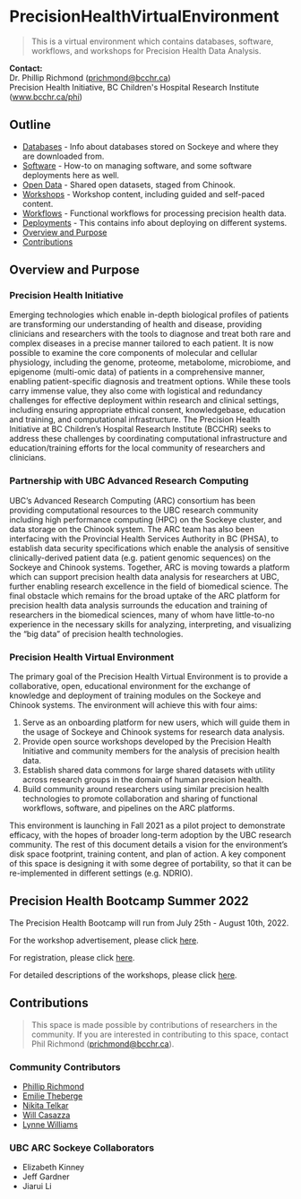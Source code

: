# PrecisionHealthVirtualEnvironment

> This is a virtual environment which contains databases, software, workflows, and workshops for Precision Health Data Analysis.

**Contact:**  
Dr. Phillip Richmond (prichmond@bcchr.ca)   
Precision Health Initiative, BC Children's Hospital Research Institute (www.bcchr.ca/phi)


## Outline
- [Databases](https://github.com/Phillip-a-richmond/PrecisionHealthVirtualEnvironment/tree/main/Databases) - Info about databases stored on Sockeye and where they are downloaded from.
- [Software](https://github.com/Phillip-a-richmond/PrecisionHealthVirtualEnvironment/tree/main/Software) - How-to on managing software, and some software deployments here as well.
- [Open Data](https://github.com/Phillip-a-richmond/PrecisionHealthVirtualEnvironment/tree/main/OpenData) - Shared open datasets, staged from Chinook.
- [Workshops](https://github.com/Phillip-a-richmond/PrecisionHealthVirtualEnvironment/tree/main/Workshops) - Workshop content, including guided and self-paced content.
- [Workflows](https://github.com/Phillip-a-richmond/PrecisionHealthVirtualEnvironment/tree/main/Workflows) - Functional workflows for processing precision health data. 
- [Deployments](https://github.com/Phillip-a-richmond/PrecisionHealthVirtualEnvironment/tree/main/Deployments) - This contains info about deploying on different systems.
- [Overview and Purpose](##Overview_and_Purpose)
- [Contributions](##Contributions)

## Overview and Purpose
### Precision Health Initiative
Emerging technologies which enable in-depth biological profiles of patients are transforming our understanding of health and disease, providing clinicians and researchers with the tools to diagnose and treat both rare and complex diseases in a precise manner tailored to each patient. It is now possible to examine the core components of molecular and cellular physiology, including the genome, proteome, metabolome, microbiome, and epigenome (multi-omic data) of patients in a comprehensive manner, enabling patient-specific diagnosis and treatment options. While these tools carry immense value, they also come with logistical and redundancy challenges for effective deployment within research and clinical settings, including ensuring appropriate ethical consent, knowledgebase, education and training, and computational infrastructure. The Precision Health Initiative at BC Children’s Hospital Research Institute (BCCHR) seeks to address these challenges by coordinating computational infrastructure and education/training efforts for the local community of researchers and clinicians. 

### Partnership with UBC Advanced Research Computing
UBC’s Advanced Research Computing (ARC) consortium has been providing computational resources to the UBC research community including high performance computing (HPC) on the Sockeye cluster, and data storage on the Chinook system. The ARC team has also been interfacing with the Provincial Health Services Authority in BC (PHSA), to establish data security specifications which enable the analysis of sensitive clinically-derived patient data (e.g. patient genomic sequences) on the Sockeye and Chinook systems. Together, ARC is moving towards a platform which can support precision health data analysis for researchers at UBC, further enabling research excellence in the field of biomedical science. The final obstacle which remains for the broad uptake of the ARC platform for precision health data analysis surrounds the education and training of researchers in the biomedical sciences, many of whom have little-to-no experience in the necessary skills for analyzing, interpreting, and visualizing the “big data” of precision health technologies. 

### Precision Health Virtual Environment
The primary goal of the Precision Health Virtual Environment is to provide a collaborative, open, educational environment for the exchange of knowledge and deployment of training modules on the Sockeye and Chinook systems. The environment will achieve this with four aims:
1. Serve as an onboarding platform for new users, which will guide them in the usage of Sockeye and Chinook systems for research data analysis.
2. Provide open source workshops developed by the Precision Health Initiative and community members for the analysis of precision health data.
3. Establish shared data commons for large shared datasets with utility across research groups in the domain of human precision health.
4. Build community around researchers using similar precision health technologies to promote collaboration and sharing of functional workflows, software, and pipelines on the ARC platforms.    

This environment is launching in Fall 2021 as a pilot project to demonstrate efficacy, with the hopes of broader long-term adoption by the UBC research community. The rest of this document details a vision for the environment’s disk space footprint, training content, and plan of action. A key component of this space is designing it with some degree of portability, so that it can be re-implemented in different settings (e.g. NDRIO).

## Precision Health Bootcamp Summer 2022

The Precision Health Bootcamp will run from July 25th - August 10th, 2022.

For the workshop advertisement, please click [here]().

For registration, please click [here]().

For detailed descriptions of the workshops, please click [here]().



## Contributions
> This space is made possible by contributions of researchers in the community. If you are interested in contributing to this space, contact Phil Richmond (prichmond@bcchr.ca). 

### Community Contributors
- [Phillip Richmond](https://github.com/Phillip-a-richmond)
- [Emilie Theberge](https://github.com/ettheberge)
- [Nikita Telkar](https://github.com/nikita-telkar)
- [Will Casazza](https://github.com/wilcas)
- [Lynne Williams](https://github.com/LJWilliams)

### UBC ARC Sockeye Collaborators
- Elizabeth Kinney
- Jeff Gardner
- Jiarui Li








